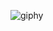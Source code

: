 ![giphy](https://github.com/Dark-Carnage/Stuff/assets/137622067/03abe66c-ac61-40bd-87cb-f6bf54f6e2c1)
